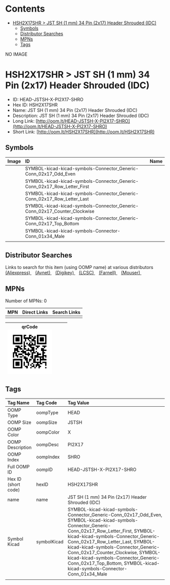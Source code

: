 



Contents
========

* [HSH2X17SHR > JST SH (1 mm) 34 Pin (2x17) Header Shrouded (IDC)](#hsh2x17shr--jst-sh-1-mm-34-pin-2x17-header-shrouded-idc)
	* [Symbols](#symbols)
	* [Distributor Searches](#distributor-searches)
	* [MPNs](#mpns)
	* [Tags](#tags)
  
NO IMAGE  
# HSH2X17SHR > JST SH (1 mm) 34 Pin (2x17) Header Shrouded (IDC)

- ID: HEAD-JSTSH-X-PI2X17-SHRO
- Hex ID: HSH2X17SHR
- Name: JST SH (1 mm) 34 Pin (2x17) Header Shrouded (IDC)
- Description: JST SH (1 mm) 34 Pin (2x17) Header Shrouded (IDC)
- Long Link: [http://oom.lt/HEAD-JSTSH-X-PI2X17-SHRO](http://oom.lt/HEAD-JSTSH-X-PI2X17-SHRO)
- Short Link: [http://oom.lt/HSH2X17SHR](http://oom.lt/HSH2X17SHR)

## Symbols
  

|Image|ID|Name|
| :--- | :--- | :--- |
|![]()|SYMBOL-kicad-kicad-symbols-Connector_Generic-Conn_02x17_Odd_Even||
|![]()|SYMBOL-kicad-kicad-symbols-Connector_Generic-Conn_02x17_Row_Letter_First||
|![]()|SYMBOL-kicad-kicad-symbols-Connector_Generic-Conn_02x17_Row_Letter_Last||
|![]()|SYMBOL-kicad-kicad-symbols-Connector_Generic-Conn_02x17_Counter_Clockwise||
|![]()|SYMBOL-kicad-kicad-symbols-Connector_Generic-Conn_02x17_Top_Bottom||
|![]()|SYMBOL-kicad-kicad-symbols-Connector-Conn_01x34_Male||
||||

## Distributor Searches
  
Links to search for this item (using OOMP name) at various distributors  
[(Aliexpress) ](https://www.aliexpress.com/wholesale?SearchText=1117JST+SH+1+mm+34+Pin+2x17+Header+Shrouded+IDC)&nbsp;&nbsp;&nbsp;[(Avnet) ](https://www.avnet.com/shop/us/search/JST+SH+1+mm+34+Pin+2x17+Header+Shrouded+IDC)&nbsp;&nbsp;&nbsp;[(Digikey) ](https://www.digikey.co.uk/en/products/result?s=JST+SH+1+mm+34+Pin+2x17+Header+Shrouded+IDC)&nbsp;&nbsp;&nbsp;[(LCSC) ](https://www.lcsc.com/search?q=JST+SH+1+mm+34+Pin+2x17+Header+Shrouded+IDC)&nbsp;&nbsp;&nbsp;[(Farnell) ](https://uk.farnell.com/search?st=JST+SH+1+mm+34+Pin+2x17+Header+Shrouded+IDC)&nbsp;&nbsp;&nbsp;[(Mouser) ](https://www.mouser.com/c/?q=JST+SH+1+mm+34+Pin+2x17+Header+Shrouded+IDC)&nbsp;&nbsp;&nbsp;
## MPNs
  
Number of MPNs: 0  

|MPN|Direct Links|Search Links|
| :--- | :--- | :--- |
||||
  

|qrCode<br>[![](https://raw.githubusercontent.com/oomlout/oomlout_OOMP_parts_V2/main/HEAD/JSTSH/X/PI2X17/SHRO/qrCode_140.png)](https://github.com/oomlout/oomlout_OOMP_parts_V2/tree/main/HEAD/JSTSH/X/PI2X17/SHRO/qrCode.png)||||
| :---: | :---: | :---: | :---: |

## Tags
  

|Tag Name|Tag Code|Tag Value|
| :--- | :--- | :--- |
|OOMP Type|oompType|HEAD|
|OOMP Size|oompSize|JSTSH|
|OOMP Color|oompColor|X|
|OOMP Description|oompDesc|PI2X17|
|OOMP Index|oompIndex|SHRO|
|Full OOMP ID|oompID|HEAD-JSTSH-X-PI2X17-SHRO|
|Hex ID (short code)|hexID|HSH2X17SHR|
|name|name|JST SH (1 mm) 34 Pin (2x17) Header Shrouded (IDC)|
|Symbol Kicad|symbolKicad|SYMBOL-kicad-kicad-symbols-Connector_Generic-Conn_02x17_Odd_Even, SYMBOL-kicad-kicad-symbols-Connector_Generic-Conn_02x17_Row_Letter_First, SYMBOL-kicad-kicad-symbols-Connector_Generic-Conn_02x17_Row_Letter_Last, SYMBOL-kicad-kicad-symbols-Connector_Generic-Conn_02x17_Counter_Clockwise, SYMBOL-kicad-kicad-symbols-Connector_Generic-Conn_02x17_Top_Bottom, SYMBOL-kicad-kicad-symbols-Connector-Conn_01x34_Male|
||||
